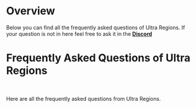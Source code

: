 # Overview
Below you can find all the frequently asked questions of Ultra Regions. If your question is not in here feel free to ask it in the **[Discord](https://discord.gg/3JuHDm8)**
<br>

# Frequently Asked Questions of Ultra Regions
<br>

Here are all the frequently asked questions from Ultra Regions.
<br>